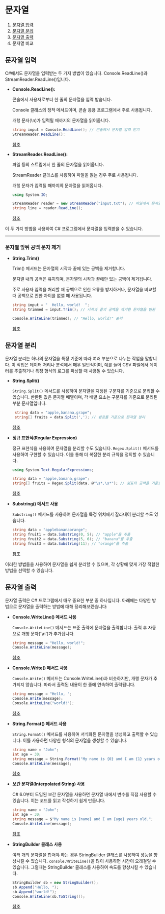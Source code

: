 # 문자열

1. [문자열 입력](#문자열-입력)
2. [문자열 분리](#문자열-분리)
3. [문자열 출력](#문자열-출력)
4. 문자열 비교

## 문자열 입력
C#에서도 문자열을 입력받는 두 가지 방법이 있습니다. Console.ReadLine()과 StreamReader.ReadLine()입니다.
* **Console.ReadLine():**
   
  콘솔에서 사용자로부터 한 줄의 문자열을 입력 받습니다.
  
  Console 클래스의 정적 메서드이며, 콘솔 응용 프로그램에서 주로 사용됩니다.
  
  개행 문자(\n)가 입력될 때까지의 문자열을 읽어옵니다.
  ```C#
  string input = Console.ReadLine(); // 콘솔에서 문자열 입력 받기
  StreamReader.ReadLine():
  ```
  [참조](https://learn.microsoft.com/ko-kr/dotnet/api/system.console.readline?view=net-8.0#system-console-readline)

* **StreamReader.ReadLine():**
    
  파일 등의 스트림에서 한 줄의 문자열을 읽어옵니다.
  
  StreamReader 클래스를 사용하여 파일을 읽는 경우 주로 사용됩니다.
  
  개행 문자가 입력될 때까지의 문자열을 읽어옵니다.
  
  ```C#
  using System.IO;
  
  StreamReader reader = new StreamReader("input.txt"); // 파일에서 문자열 입력 받기
  string line = reader.ReadLine();
  ```
  [참조](https://learn.microsoft.com/ko-kr/dotnet/api/system.io.streamreader.readline?view=net-8.0#system-io-streamreader-readline)
  
이 두 가지 방법을 사용하여 C# 프로그램에서 문자열을 입력받을 수 있습니다.

----------------------------

### 문자열 앞뒤 공백 문자 제거 

* **String.Trim()**

  Trim() 메서드는 문자열의 시작과 끝에 있는 공백을 제거합니다.

  문자열 내의 공백은 유지되며, 문자열의 시작과 끝에만 있는 공백이 제거됩니다.

  주로 사용자 입력을 처리할 때 공백으로 인한 오류를 방지하거나, 문자열을 비교할 때 공백으로 인한 차이를 없앨 때 사용됩니다.

  ```C#
  string input = "  Hello, world!  ";
  string trimmed = input.Trim(); // 시작과 끝의 공백을 제거한 문자열을 반환
  
  Console.WriteLine(trimmed); // "Hello, world!" 출력
  ```
  [참조](https://learn.microsoft.com/ko-kr/dotnet/api/system.string.trim?view=net-8.0)


## 문자열 분리

   문자열 분리는 하나의 문자열을 특정 기준에 따라 여러 부분으로 나누는 작업을 말합니다. 이 작업은 데이터 처리나 분석에서 매우 일반적이며, 예를 들어 CSV 파일에서 데이터를 추출하거나 특정 형식의 로그를 파싱할 때 사용될 수 있습니다.

* **String.Split()**
  
   `String.Split()` 메서드를 사용하여 문자열을 지정된 구분자를 기준으로 분리할 수 있습니다. 반환된 값은 문자열 배열이며, 각 배열 요소는 구분자를 기준으로 분리된 부분 문자열입니다.

  ```C#
   string data = "apple,banana,grape";
   string[] fruits = data.Split(','); // 쉼표를 기준으로 문자열 분리
  ```
   [참조](https://learn.microsoft.com/ko-kr/dotnet/api/system.string.split?view=net-8.0)

* **정규 표현식(Regular Expression)**

   정규 표현식을 사용하여 문자열을 분리할 수도 있습니다. `Regex.Split()` 메서드를 사용하여 구현할 수 있습니다. 이를 통해 더 복잡한 분리 규칙을 정의할 수 있습니다.

   ```C#
   using System.Text.RegularExpressions;
   
   string data = "apple,banana,grape";
   string[] fruits = Regex.Split(data, @"\s*,\s*"); // 쉼표와 공백을 기준으로 문자열 분리
   ```
   [참조](https://learn.microsoft.com/ko-kr/dotnet/api/system.text.regularexpressions.regex.split?view=net-8.0)



* **Substring() 메서드 사용**
   
   `Substring()` 메서드를 사용하여 문자열을 특정 위치에서 잘라내어 분리할 수도 있습니다.

   ```C#
   string data = "applebananaorange";
   string fruit1 = data.Substring(0, 5); // "apple"을 추출
   string fruit2 = data.Substring(5, 6); // "banana"를 추출
   string fruit3 = data.Substring(11); // "orange"를 추출
   ```
   [참조](https://learn.microsoft.com/ko-kr/dotnet/api/system.string.substring?view=net-8.0)


이러한 방법들을 사용하여 문자열을 쉽게 분리할 수 있으며, 각 상황에 맞게 가장 적합한 방법을 선택할 수 있습니다.


## 문자열 출력

문자열 출력은 C# 프로그램에서 매우 중요한 부분 중 하나입니다. 아래에는 다양한 방법으로 문자열을 출력하는 방법에 대해 정리해보겠습니다:

* **Console.WriteLine() 메서드 사용**

   `Console.WriteLine()` 메서드는 표준 출력에 문자열을 출력합니다. 출력 후 자동으로 개행 문자('\n')가 추가됩니다.

   ```C#
   string message = "Hello, world!";
   Console.WriteLine(message);
   ```
   [참조](https://learn.microsoft.com/ko-kr/dotnet/api/system.console.writeline?view=net-8.0)
* **Console.Write() 메서드 사용**

   `Console.Write()` 메서드는 Console.WriteLine()과 비슷하지만, 개행 문자가 추가되지 않습니다. 따라서 출력된 내용이 한 줄에 연속하여 출력됩니다.
   
   ```C#
   string message = "Hello, ";
   Console.Write(message);
   Console.WriteLine("world!");
   ```
  [참조](https://learn.microsoft.com/ko-kr/dotnet/api/system.console.write?view=net-8.0)

* **String.Format() 메서드 사용**

   `String.Format()` 메서드를 사용하여 서식화된 문자열을 생성하고 출력할 수 있습니다. 이를 사용하면 다양한 형식의 문자열을 생성할 수 있습니다.

   ```C#
   string name = "John";
   int age = 30;
   string message = String.Format("My name is {0} and I am {1} years old.", name, age);
   Console.WriteLine(message);
   ```
   [참조](https://learn.microsoft.com/ko-kr/dotnet/api/system.string.format?view=net-8.0)
   
* **보간 문자열(Interpolated String) 사용**

   C# 6.0부터 도입된 보간 문자열을 사용하면 문자열 내에서 변수를 직접 사용할 수 있습니다. 이는 코드를 읽고 작성하기 쉽게 만듭니다.
   
   ```C#
   string name = "John";
   int age = 30;
   string message = $"My name is {name} and I am {age} years old.";
   Console.WriteLine(message);
   ```
   [참조](https://learn.microsoft.com/ko-kr/dotnet/csharp/language-reference/tokens/interpolated)
  
* **StringBuilder 클래스 사용**
   
   여러 개의 문자열을 합쳐야 하는 경우 StringBuilder 클래스를 사용하여 성능을 향상시킬 수 있습니다. `console.WriteLine()`을 많이 사용하면 시간이 오래걸릴 수 있습니다. 그럴때는 StringBuilder 클래스를 사용하여 속도를 향상시킬 수 있습니다.
   
   ```C#
   StringBuilder sb = new StringBuilder();
   sb.Append("Hello, ");
   sb.Append("world!");
   Console.WriteLine(sb.ToString());
   ```
   [참조](https://learn.microsoft.com/ko-kr/dotnet/api/system.text.stringbuilder?view=net-8.0)
